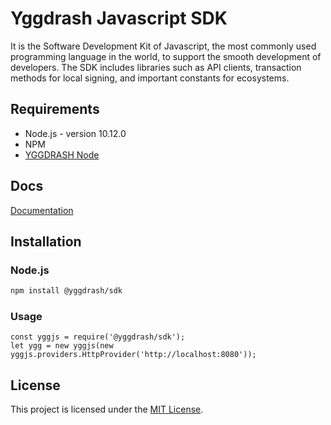 # Yggdrash Javascript SDK
It is the Software Development Kit of Javascript, the most commonly used programming language in the world, to support the smooth development of developers.
The SDK includes libraries such as API clients, transaction methods for local signing, and important constants for ecosystems.

## Requirements
- Node.js - version 10.12.0
- NPM
- [YGGDRASH Node](https://github.com/yggdrash/yggdrash)

## Docs
[Documentation](https://github.com/yggdrash/yggjs/blob/develop/docs/README.md)

## Installation

### Node.js
```bash
npm install @yggdrash/sdk
```
### Usage
```
const yggjs = require('@yggdrash/sdk');
let ygg = new yggjs(new yggjs.providers.HttpProvider('http://localhost:8080'));
```

## License
This project is licensed under the [MIT License](LICENSE).
